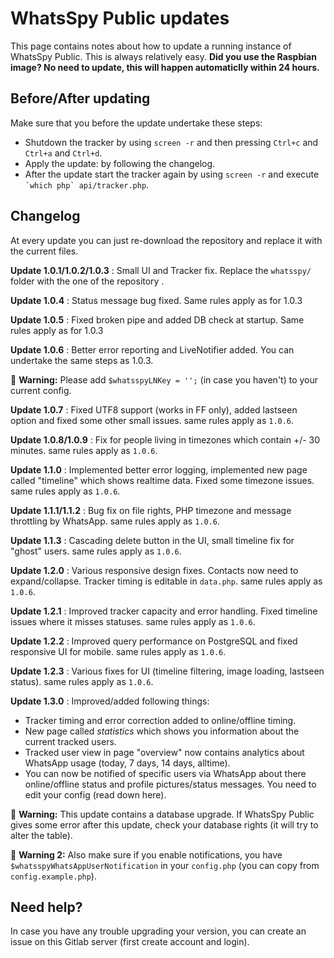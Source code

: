 # WhatsSpy Public updates

This page contains notes about how to update a running instance of WhatsSpy Public. This is always relatively easy. **Did you use the Raspbian image? No need to update, this will happen automaticlly within 24 hours.**


## Before/After updating

Make sure that you before the update undertake these steps:

* Shutdown the tracker by using `screen -r` and then pressing `Ctrl+c` and `Ctrl+a` and `Ctrl+d`.
* Apply the update: by following the changelog.
* After the update start the tracker again by using `screen -r` and execute `` `which php` api/tracker.php``.


## Changelog

At every update you can just re-download the repository and replace it with the current files.

**Update 1.0.1/1.0.2/1.0.3** : Small UI and Tracker fix. Replace the `whatsspy/` folder with the one of the repository .

**Update 1.0.4** : Status message bug fixed. Same rules apply as for 1.0.3

**Update 1.0.5** : Fixed broken pipe and added DB check at startup. Same rules apply as for 1.0.3

**Update 1.0.6** : Better error reporting and LiveNotifier added. You can undertake the same steps as 1.0.3. 

:horse: **Warning:** Please add `$whatsspyLNKey = '';` (in case you haven't) to your current config.

**Update 1.0.7** : Fixed UTF8 support (works in FF only), added lastseen option and fixed some other small issues. same rules apply as `1.0.6`.

**Update 1.0.8/1.0.9** : Fix for people living in timezones which contain +/- 30 minutes. same rules apply as `1.0.6`.

**Update 1.1.0** : Implemented better error logging, implemented new page called "timeline" which shows realtime data. Fixed some timezone issues. same rules apply as `1.0.6`.

**Update 1.1.1/1.1.2** : Bug fix on file rights, PHP timezone and message throttling by WhatsApp. same rules apply as `1.0.6`.

**Update 1.1.3** : Cascading delete button in the UI, small timeline fix for "ghost" users. same rules apply as `1.0.6`.

**Update 1.2.0** : Various responsive design fixes. Contacts now need to expand/collapse. Tracker timing is editable in `data.php`. same rules apply as `1.0.6`.

**Update 1.2.1** : Improved tracker capacity and error handling. Fixed timeline issues where it misses statuses. same rules apply as `1.0.6`.

**Update 1.2.2** : Improved query performance on PostgreSQL and fixed responsive UI for mobile. same rules apply as `1.0.6`.

**Update 1.2.3** : Various fixes for UI (timeline filtering, image loading, lastseen status). same rules apply as  `1.0.6`.

**Update 1.3.0** : Improved/added following things:

* Tracker timing and error correction added to online/offline timing.
* New page called *statistics* which shows you information about the current tracked users.
* Tracked user view in page "overview" now contains analytics about WhatsApp usage (today, 7 days, 14 days, alltime).
* You can now be notified of specific users via WhatsApp about there online/offline status and profile pictures/status messages. You need to edit your config (read down here).

:horse: **Warning:** This update contains a database upgrade. If WhatsSpy Public gives some error after this update, check your database rights (it will try to alter the table). 

:horse: **Warning 2:** Also make sure if you enable notifications, you have `$whatsspyWhatsAppUserNotification` in your `config.php` (you can copy from `config.example.php`).

## Need help?

In case you have any trouble upgrading your version, you can create an issue on this Gitlab server (first create account and login).